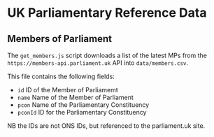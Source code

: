 # UK Parliamentary Reference Data

## Members of Parliament

The `get_members.js` script downloads a list of the latest MPs from the `https://members-api.parliament.uk`
API into `data/members.csv`.

This file contains the following fields:

* `id` ID of the Member of Parliamemt
* `name` Name of the Member of Parliament
* `pcon` Name of the Parliamentary Constituency
* `pconId` ID for the Parliamentary Constituency

NB the IDs are not ONS IDs, but referenced to the parliament.uk site.

